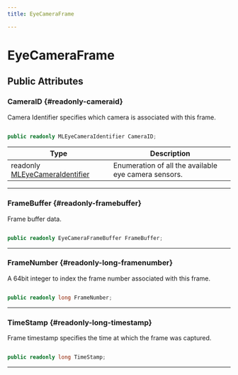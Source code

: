 ```yaml
---
title: EyeCameraFrame

---
```


# EyeCameraFrame










## Public Attributes

### CameraID {#readonly-cameraid}

Camera Identifier specifies which camera is associated with this frame. 

```csharp

public readonly MLEyeCameraIdentifier CameraID;

```

| Type | Description  | 
|--|--|
| readonly [MLEyeCameraIdentifier](/versioned_docs/version-14-Jun-2023/unity-api/api/UnityEngine.XR.MagicLeap/MLEyeCamera/UnityEngine.XR.MagicLeap.MLEyeCamera.md#enums-mleyecameraidentifier) | Enumeration of all the available eye camera sensors.  |





-----------

### FrameBuffer {#readonly-framebuffer}

Frame buffer data. 

```csharp

public readonly EyeCameraFrameBuffer FrameBuffer;

```






-----------

### FrameNumber {#readonly-long-framenumber}

A 64bit integer to index the frame number associated with this frame. 

```csharp

public readonly long FrameNumber;

```






-----------

### TimeStamp {#readonly-long-timestamp}

Frame timestamp specifies the time at which the frame was captured. 

```csharp

public readonly long TimeStamp;

```






-----------


